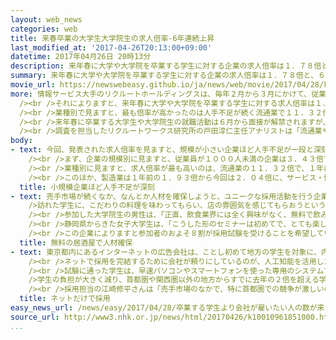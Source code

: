 ```yaml
---
layout: web_news
categories: web
title: 来春卒業の大学生大学院生の求人倍率-6年連続上昇
last_modified_at: '2017-04-26T20:13:00+09:00'
datetime: 2017年04月26日 20時13分
description: 来年春に大学や大学院を卒業する学生に対する企業の求人倍率は１．７８倍と、６年連続で上昇したという民間の調査がまとまりました。特に、人手不足が続く流通業と建設業は、これまでで最も高い倍率となっています。
summary: 来年春に大学や大学院を卒業する学生に対する企業の求人倍率は１．７８倍と、６年連続で上昇したという民間の調査がまとまりました。特に、人手不足が続く流通業と建設業は、これまでで最も高い倍率となっています。
movie_url: https://newswebeasy.github.io/ja/news/web/movie/2017/04/28/k10010961851000.mp4
more: 情報サービス大手のリクルートホールディングスは、毎年２月から３月にかけて、従業員５人以上の企業およそ７０００社を対象に採用予定数などの調査を行っていて、今回は、全体の６２％に当たる４５０９社から回答がありました。<br
  /><br />それによりますと、来年春に大学や大学院を卒業する学生に対する求人倍率は１．７８倍で、前の年の調査を０．０４ポイント上回り、６年連続の上昇となりました。<br
  /><br />業種別で見ますと、最も倍率が高かったのは人手不足が続く流通業で１１．３２倍、次いで建設業が９．４１倍となっていて、いずれも、これまでで最も高くなりました。このほか、製造業が２．０４倍、金融業が０．１９倍などとなっています。<br
  /><br />来年春に卒業する大学生や大学院生の就職活動は６月から面接が解禁されますが、ことしは建設や流通業界で、学生に優位な売手市場となる傾向が一層、強まりそうです。<br
  /><br />調査を担当したリクルートワークス研究所の戸田淳仁主任アナリストは「流通業や建設業は、働き方や労働時間といった点で学生から厳しいというイメージを持たれており、ほかの業種と比べて就職を希望する学生が少ないことも、求人倍率が高くなった背景にあるのではないか」と話しています。
body:
- text: 今回、発表された求人倍率を見ますと、規模が小さい企業ほど人手不足が一段と深刻化していて、業種別では、流通業と建設業で、学生が有利な「売手市場」の傾向が強まっています。<br
    /><br />まず、企業の規模別に見ますと、従業員が１０００人未満の企業は３．４３倍で、前回、１年前の調査の２．４９倍から大幅に上昇しています。一方、従業員が１０００人以上の企業は０．７１倍と、前回の０．９倍から低下していて、企業の規模によって二極化していることがうかがえます。<br
    /><br />業種別に見ますと、求人倍率が最も高いのは、流通業の１１．３２倍で、１年前の６．９８倍から大きく跳ね上がっています。次いで、建設業が９．４１倍と、１年前の６．２５倍から大幅に増加していて、この２つの業種で、売手市場の色合いが一段と強まっています。<br
    /><br />このほか、製造業は１年前の１．９３倍から今回は２．０４倍に、サービス・情報業は０．４９倍から今回は０．４４倍に、金融業は１年前と同じ０．１９倍となっています。
  title: 小規模企業ほど人手不足が深刻
- text: 売手市場が続くなか、なんとか人材を確保しようと、ユニークな採用活動を行う企業も増えています。<br />首都圏で居酒屋チェーンなどを運営する企業は、自社の店舗を使って「就活応援０円酒場」という無料の居酒屋を週に１回、オープンしています。<br
    />訪れた学生に、こだわりの料理を味わってもらい、店の雰囲気を感じてもらおうというのです。<br /><br />ふつうの就職セミナーを開いていた去年と比べて、１回当たりの参加者は、１０倍に増えたということです。２５日夜は、およそ２０人の学生を前に、採用担当者が、酒を酌み交わしながら経営戦略や働きがいについて語っていました。<br
    /><br />参加した大学院生の男性は、「正直、飲食業界には全く興味がなく、無料で飲み食いできると友達から聞いて、来てみたが、社員の方と話をして、会社の本気さが伝わり志望度が上がった」と話していました。<br
    /><br />静岡県からきた女子大学生は、「こうした形のセミナーは初めてで、とても楽しい時間でした。料理を食べたとき、社員の方の思いが伝わり働いてみたい気持ちになった」と話していました。<br
    /><br />この企業によりますと参加者のおよそ８割が採用試験を受けることを希望していて、手応えを感じているということです。採用担当の渡邉烈任さんは「体感型のセミナーであれば、会社の強みが伝わると考え企画した。売手市場で採用が難しく、他社と差別化を模索しているところだが、こうした場を設けて１人でも多くの学生を呼び込み、採用につなげたい」と話していました。
  title: 無料の居酒屋で人材確保
- text: 東京都内にあるインターネットの広告会社は、ことし初めて地方の学生を対象に、内定までのすべての採用活動をネット上で行うことにしました。<br />試験や面接に訪れる負担をなくし、地方の学生を取り込む狙いです。<br
    /><br />ネットで採用を完結するために会社が頼りにしているのが、人工知能を活用した人物評価の仕組みです。社員や、過去に採用試験を受けた学生のべおよそ６０００人のデータをもとに、試験を受けた学生が、どのような仕事に向いているかや入社した場合、活躍が見込めるかといった傾向を分析します。<br
    /><br />試験に通った学生は、早速パソコンやスマートフォンを使った専用のシステムで採用面接を行います。試験や面接にかかる時間は合わせてわずか２時間ほどです。<br
    />学生の負担が大きく減り、首都圏や関西圏以外の地方からすでに去年の２倍を超える学生が試験を受けたということです。<br /><br />面接を受けた石川県の女子大学生は「地方在住なので、お金も時間も節約できてとても助かります。楽しく話しながら緊張もせずに素の自分をさらけ出して面接ができました」と話していました。<br
    /><br />採用担当の江崎修平さんは「売手市場のなかで、特に首都圏での競争が激しいので、地方の学生に目を向けてこうした採用方法をとることにした。これまで接触できなかった学生にも手をのばすことができたので、しっかりと人材を確保していきたい」と話していました。
  title: ネットだけで採用
easy_news_url: /news/easy/2017/04/28/卒業する学生より会社が雇いたい人の数が来年も多い/
source_url: http://www3.nhk.or.jp/news/html/20170426/k10010961851000.html
...
```

